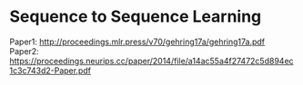 # Sequence to Sequence Learning

Paper1: http://proceedings.mlr.press/v70/gehring17a/gehring17a.pdf <br/>
Paper2: https://proceedings.neurips.cc/paper/2014/file/a14ac55a4f27472c5d894ec1c3c743d2-Paper.pdf
